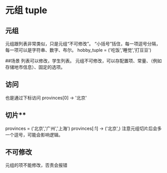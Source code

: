 元组 tuple
===
## 元组
元组跟列表非常类似，只是元组“不可修改”。
“小括号”括住，每一项逗号分隔，每一项可以是字符串、数字、布尔。
hobby_tuple = ('吃饭','睡觉','打豆豆')

##场景
列表可以修改，学生列表。
元组不可修改，可以存配置项、常量、（例如存储地市信息）、固定的选项。

## 访问
也是通过下标访问
provinces[0] → '北京'

## 切片**
provinces = ('北京','广州','上海')
provinces[:1] → ('北京',) 
注意元组切片后会多一个逗号，可能会影响逻辑。

## 不可修改
元组的项不能修改，否责会报错